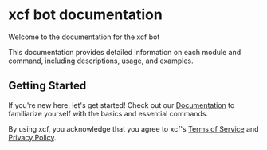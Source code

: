 # xcf bot documentation

Welcome to the documentation for the xcf bot

This documentation provides detailed information on each module and command, including descriptions, usage, and examples.

## Getting Started

If you're new here, let's get started! Check out our [Documentation](/./faq/getting) to familiarize yourself with the basics and essential commands.

By using xcf, you acknowledge that you agree to xcf's [Terms of Service](/terms) and [Privacy Policy](/privacy).
